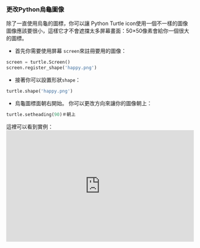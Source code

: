 ### 更改Python烏龜圖像

除了一直使用烏龜的圖標，你可以讓 Python Turtle icon使用一個不一樣的圖像 圖像應該要很小，這樣它才不會遮擋太多屏幕畫面：50×50像素會給你一個很大的圖標。

+ 首先你需要使用屏幕 `screen`來註冊要用的圖像：

```python
screen = turtle.Screen()
screen.register_shape('happy.png') 
```

+ 接著你可以設置形狀`shape`：

```python
turtle.shape('happy.png')
```

+ 烏龜圖標面朝右開始。 你可以更改方向來讓你的圖像朝上：

```python
turtle.setheading(90)＃朝上
```

這裡可以看到實例： <iframe src="https://trinket.io/embed/python/5f68ef3fd7?start=result" width="100%" height="300" frameborder="0" marginwidth="0" marginheight="0" allowfullscreen></iframe>
